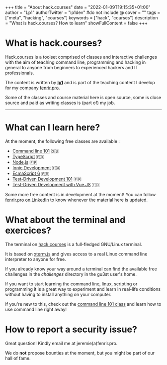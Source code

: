 +++
title = "About hack.courses"
date = "2022-01-09T19:15:35+01:00"
author = "Lp1"
authorTwitter = "lp1dev" #do not include @
cover = ""
tags = ["meta", "hacking", "courses"]
keywords = ["hack", "courses"]
description = "What is hack.courses? How to learn"
showFullContent = false
+++

# What is hack.courses?

Hack.courses is a toolset comprised of classes and interactive challenges with the aim of teaching command line, programming and hacking in general to anyone from beginners to experienced hackers and IT professionals.

The content is written by [**lp1**](https://lp1.eu) and is part of the teaching content I develop for my company [fenrir.pro](https://fenrir.pro).

Some of the classes and course material here is open source, some is close source and paid as writing classes is (part of) my job.

---

# What can I learn here?

At the moment, the following free classes are available :

- [Command line 101](../command_line_101) 🇬🇧
- [TypeScript](../typescript) 🇫🇷
- [Node.js](../nodejs) 🇫🇷
- [Ionic Development](../ionic) 🇫🇷 
- [EcmaScript 6](../es6) 🇫🇷
- [Test-Driven Development 101](../tdd) 🇫🇷
- [Test-Driven Development with Vue.JS](../vue_js_tdd) 🇫🇷

Some more free content is in development at the moment! You can follow [fenrir.pro on LinkedIn](https://www.linkedin.com/company/fenrir-sec) to know whenever the material here is updated.

# What about the terminal and exercices?

The terminal on [hack.courses](hack.courses) is a full-fledged GNU/Linux terminal. 

It is based on [xterm.js](https://xtermjs.org/) and gives access to a real Linux command line interpreter to anyone for free.

If you already know your way around a terminal can find the available free challenges in the *challenges* directory in the gu3st user's home.

If you want to start learning the command line, linux, scripting or programming it is a great way to experiment and learn in real-life conditions without having to install anything on your computer.

If you're new to this, check out the [command line 101 class](../command_line_101) and learn how to use command line right away!

# How to report a security issue?

Great question! Kindly email me at jeremie(a)fenrir.pro.

We do **not** propose bounties at the moment, but you might be part of our hall of fame.